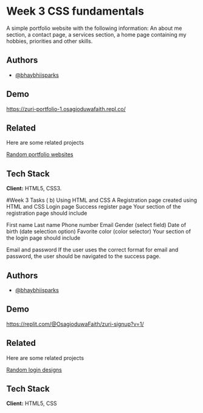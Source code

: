 
# Week 3 CSS fundamentals

A simple portfolio website with the following information:
An about me section, a contact page, a services section, a home page 
containing my hobbies, priorities and other skills.


## Authors

- [@bhaybhiisparks](https://github.com/Bhaybhiisparks)



## Demo

https://zuri-portfolio-1.osagioduwafaith.repl.co/


## Related

Here are some related projects

[Random portfolio websites](https://www.invisionapp.com/inside-design/10-portfolio-websites-to-show-off-your-design-work/)


## Tech Stack

**Client:** HTML5, CSS3.



#Week 3 Tasks ( b) Using HTML and CSS
A Registration page created using HTML and CSS
Login page
Success register page
Your section of the registration page should include

First name 
Last name
Phone number
Email 
Gender (select field)
Date of birth (date selection option)
Favorite color (color selector)
Your section of the login page should include

Email and
password
If the user uses the correct format for email and password, the user should be navigated to the success page.


## Authors

- [@bhaybhiisparks](https://github.com/Bhaybhiisparks)



## Demo

https://replit.com/@OsagioduwaFaith/zuri-signup?v=1/


## Related

Here are some related projects

[Random login designs](https://colorlib.com/wp/html5-and-css3-login-forms/)


## Tech Stack

**Client:** HTML5, CSS








